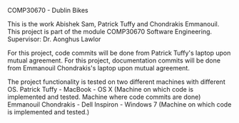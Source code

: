 COMP30670 - Dublin Bikes

This is the work Abishek Sam, Patrick Tuffy and Chondrakis Emmanouil.
This project is part of the module COMP30670 Software Engineering.
Supervisor: Dr. Aonghus Lawlor

For this project, code commits will be done from Patrick Tuffy's laptop upon mutual agreement.
For this project, documentation commits will be done from Emmanouil Chondrakis's laptop upon mutual agreement.

The project functionality is tested on two different machines with different OS.
Patrick Tuffy - MacBook - OS X (Machine on which code is implemented and tested. Machine where code commits are done)
Emmanouil Chondrakis - Dell Inspiron - Windows 7 (Machine on which code is implemented and tested.)

